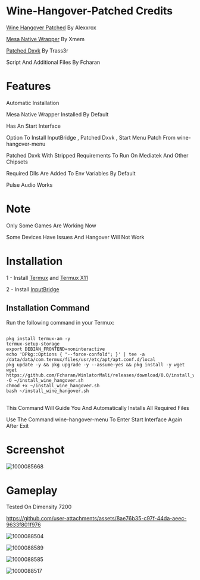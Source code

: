 # Wine-Hangover-Patched Credits 

[Wine Hangover Patched](https://github.com/alexvorxx/hangover-termux/releases/tag/9.22) By Alexxrox 

[Mesa Native Wrapper](https://github.com/xMeM/termux-packages/actions) By Xmem 

[Patched Dxvk](https://github.com/Trass3r/dxvk/actions/runs/11881817846) By Trass3r 

Script And Additional Files By Fcharan 

# Features

Automatic Installation 

Mesa Native Wrapper Installed By Default 

Has An Start Interface 

Option To Install InputBridge , Patched Dxvk , Start Menu Patch From wine-hangover-menu 

Patched Dxvk With Stripped Requirements To Run On Mediatek And Other Chipsets 

Required Dlls Are Added To Env Variables By Default 

Pulse Audio Works

# Note

Only Some Games Are Working Now

Some Devices Have Issues And Hangover Will Not Work

# Installation 

1 - Install [Termux](https://f-droid.org/repo/com.termux_118.apk)  and  [Termux X11](https://raw.githubusercontent.com/olegos2/mobox/main/components/termux-x11.apk)

2 - Install [InputBridge](https://raw.githubusercontent.com/olegos2/mobox/main/components/inputbridge.apk)

## Installation Command

Run the following command in your Termux:

<pre>
<code>
pkg install termux-am -y
termux-setup-storage
export DEBIAN_FRONTEND=noninteractive
echo 'DPkg::Options { "--force-confold"; }' | tee -a /data/data/com.termux/files/usr/etc/apt/apt.conf.d/local
pkg update -y && pkg upgrade -y --assume-yes && pkg install -y wget
wget https://github.com/Fcharan/WinlatorMali/releases/download/0.0/install_wine_hangover.sh -O ~/install_wine_hangover.sh
chmod +x ~/install_wine_hangover.sh
bash ~/install_wine_hangover.sh
</code>
</pre>

This Command Will Guide You And Automatically Installs All Required Files

Use The Command wine-hangover-menu To Enter Start Interface Again After Exit

# Screenshot 

![1000085668](https://github.com/user-attachments/assets/b431e1e9-549b-47d4-804b-583e61b882b2)

# Gameplay

Tested On Dimensity 7200

https://github.com/user-attachments/assets/8ae76b35-c97f-44da-aeec-9633f801f976

![1000088504](https://github.com/user-attachments/assets/4e2463da-b1b0-4795-a2f5-1ae1a9900f86)

![1000088589](https://github.com/user-attachments/assets/5dc386a4-fa97-41ea-b848-b6f3468d9bca)

![1000088585](https://github.com/user-attachments/assets/0165ec33-a992-4670-b51c-d99baeb10a20)

![1000088517](https://github.com/user-attachments/assets/df6697c5-448a-4c8a-a217-ffae3c107dd9)


